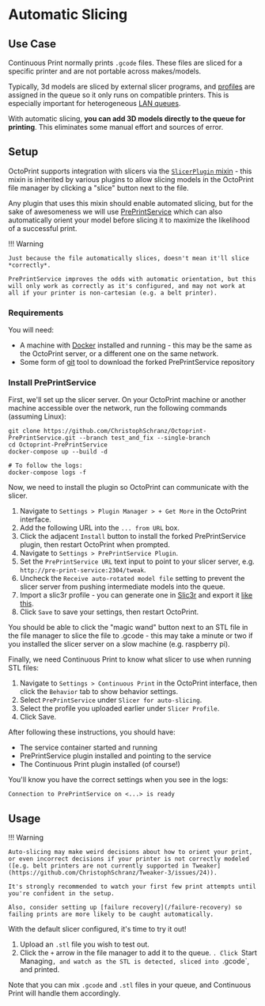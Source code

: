 # Automatic Slicing

## Use Case

Continuous Print normally prints `.gcode` files. These files are sliced for a specific printer and are not portable across makes/models.

Typically, 3d models are sliced by external slicer programs, and [profiles](/printer-profiles) are assigned in the queue so it only runs on compatible printers. This is especially important for heterogeneous [LAN queues](/lan-queues).

With automatic slicing, **you can add 3D models directly to the queue for printing**. This eliminates some manual effort and sources of error.


## Setup

OctoPrint supports integration with slicers via the [`SlicerPlugin` mixin](https://docs.octoprint.org/en/master/plugins/mixins.html#slicerplugin) - this mixin is inherited by various plugins to allow slicing models in the OctoPrint file manager by clicking a "slice" button next to the file.

Any plugin that uses this mixin should enable automated slicing, but for the sake of awesomeness we will use [PrePrintService](https://github.com/christophschranz/OctoPrint-PrePrintService) which can also automatically orient your model before slicing it to maximize the likelihood of a successful print.

!!! Warning

    Just because the file automatically slices, doesn't mean it'll slice *correctly*.

    PrePrintService improves the odds with automatic orientation, but this will only work as correctly as it's configured, and may not work at all if your printer is non-cartesian (e.g. a belt printer).

### Requirements

You will need:

* A machine with [Docker](https://www.docker.com/) installed and running - this may be the same as the OctoPrint server, or a different one on the same network.
* Some form of [git](https://git-scm.com/) tool to download the forked PrePrintService repository

### Install PrePrintService

First, we'll set up the slicer server. On your OctoPrint machine or another machine accessible over the network, run the following commands (assuming Linux):

```
git clone https://github.com/ChristophSchranz/Octoprint-PrePrintService.git --branch test_and_fix --single-branch
cd Octoprint-PrePrintService
docker-compose up --build -d

# To follow the logs:
docker-compose logs -f
```

Now, we need to install the plugin so OctoPrint can communicate with the slicer.

1. Navigate to `Settings > Plugin Manager > + Get More` in the OctoPrint interface.
2. Add the following URL into the `... from URL` box.
3. Click the adjacent `Install` button to install the forked PrePrintService plugin, then restart OctoPrint when prompted.
4. Navigate to `Settings > PrePrintService Plugin`.
5. Set the `PrePrintService URL` text input to point to your slicer server, e.g. `http://pre-print-service:2304/tweak`.
6. Uncheck the `Receive auto-rotated model file` setting to prevent the slicer server from pushing intermediate models into the queue.
7. Import a slic3r profile - you can generate one in [Slic3r](https://slic3r.org/) and export it [like this](https://manual.slic3r.org/configuration-organization/configuration-organization#:~:text=If%20you%20want%20to%20store,not%20just%20the%20selected%20profiles).
8. Click `Save` to save your settings, then restart OctoPrint.

You should be able to click the "magic wand" button next to an STL file in the file manager to slice the file to .gcode - this may take a minute or two if you installed the slicer server on a slow machine (e.g. raspberry pi).

Finally, we need Continuous Print to know what slicer to use when running STL files:

1. Navigate to `Settings > Continuous Print` in the OctoPrint interface, then click the `Behavior` tab to show behavior settings.
2. Select `PrePrintService` under `Slicer for auto-slicing`.
3. Select the profile you uploaded earlier under `Slicer Profile`.
4. Click Save.

After following these instructions, you should have:

* The service container started and running
* PrePrintService plugin installed and pointing to the service
* The Continuous Print plugin installed (of course!)

You'll know you have the correct settings when you see in the logs:

```
Connection to PrePrintService on <...> is ready
```

## Usage

!!! Warning

    Auto-slicing may make weird decisions about how to orient your print, or even incorrect decisions if your printer is not correctly modeled ([e.g. belt printers are not currently supported in Tweaker](https://github.com/ChristophSchranz/Tweaker-3/issues/24)).

    It's strongly recommended to watch your first few print attempts until you're confident in the setup.

    Also, consider setting up [failure recovery](/failure-recovery) so failing prints are more likely to be caught automatically.

With the default slicer configured, it's time to try it out!

1. Upload an `.stl` file you wish to test out.
1. Click the `+` arrow in the file manager to add it to the queue.
`. Click `Start Managing`, and watch as the STL is detected, sliced into `.gcode`, and printed.

Note that you can mix `.gcode` and `.stl` files in your queue, and Continuous Print will handle them accordingly.
